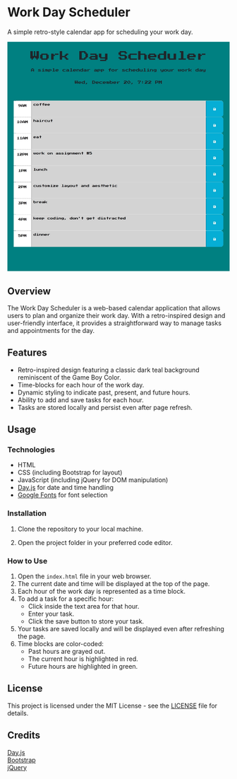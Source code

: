 # Work Day Scheduler

A simple retro-style calendar app for scheduling your work day.

![Screenshot](assets/images/preview2.jpeg)


## Overview

The Work Day Scheduler is a web-based calendar application that allows users to plan and organize their work day. With a retro-inspired design and user-friendly interface, it provides a straightforward way to manage tasks and appointments for the day.

## Features

- Retro-inspired design featuring a classic dark teal background reminiscent of the Game Boy Color.
- Time-blocks for each hour of the work day.
- Dynamic styling to indicate past, present, and future hours.
- Ability to add and save tasks for each hour.
- Tasks are stored locally and persist even after page refresh.

## Usage

### Technologies

- HTML
- CSS (including Bootstrap for layout)
- JavaScript (including jQuery for DOM manipulation)
- [Day.js](https://day.js.org/) for date and time handling
- [Google Fonts](https://fonts.google.com/) for font selection

### Installation

1. Clone the repository to your local machine. 

2. Open the project folder in your preferred code editor.

### How to Use

1. Open the `index.html` file in your web browser.
2. The current date and time will be displayed at the top of the page.
3. Each hour of the work day is represented as a time block.
4. To add a task for a specific hour:
   - Click inside the text area for that hour.
   - Enter your task.
   - Click the save button to store your task.
5. Your tasks are saved locally and will be displayed even after refreshing the page.
6. Time blocks are color-coded:
   - Past hours are grayed out.
   - The current hour is highlighted in red.
   - Future hours are highlighted in green.

## License

This project is licensed under the MIT License - see the [LICENSE](LICENSE) file for details.

## Credits
[Day.js](https://day.js.org/)
<br>
[Bootstrap](https://getbootstrap.com/)
<br>
[jQuery](https://jquery.com/)
